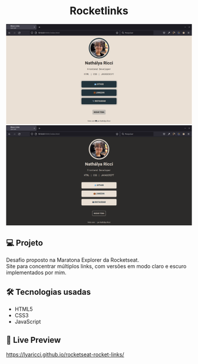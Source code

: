 <h1 style="text-align: center">Rocketlinks</h1>

![Screenshot light mode](./assets/images/light-mode.png)
![Screenshot dark mode](./assets/images/dark-mode.png)

## 💻 Projeto

Desafio proposto na Maratona Explorer da Rocketseat.
<br>
Site para concentrar múltiplos links, com versões em modo claro e escuro implementados por mim.

## 🛠️ Tecnologias usadas

- HTML5
- CSS3
- JavaScript

## 👀 Live Preview
https://lyaricci.github.io/rocketseat-rocket-links/

